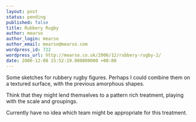 ```yaml
---
layout: post
status: pending
published: false
title: Rubbery Rugby
author: mearso
author_login: mearso
author_email: mearso@mearso.com
wordpress_id: 722
wordpress_url: http://mearso.co.uk/2006/12/rubbery-rugby-2/
date: 2006-12-08 15:52:19.000000000 +00:00
---
```

Some sketches for rubbery rugby figures. Perhaps I could combine them on a textured surface, with the previous amorphous shapes.

Think that they might lend themselves to a pattern rich treatment, playing with the scale and groupings.

Currently have no idea which team might be appropriate for this treatment.
